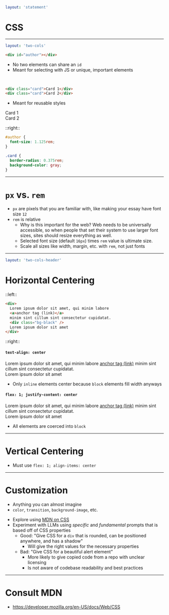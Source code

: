 ```yaml
layout: 'statement'
```

# CSS

---

```yaml
layout: 'two-cols'
```

```html
<div id="author"></div>
```

- No two elements can share an `id`
- Meant for selecting with JS or unique, important elements

<br />

```html
<div class="card">Card 1</div>
<div class="card">Card 2</div>
```

- Meant for reusable styles

<div class="grid grid-cols-2 gap-sm mt-4">
  <div class="rounded-md bg-gray text-black px-2">Card 1</div>
  <div class="rounded-md bg-gray text-black px-2">Card 2</div>
</div>

::right::

<div class="ml-8" v-click>

```css
#author {
  font-size: 1.125rem;
}

.card {
  border-radius: 0.375rem;
  background-color: gray;
}
```

</div>

---

# `px` vs. `rem`

<v-clicks depth="2">

- `px` are pixels that you are familiar with, like making your essay have font size `12`
- `rem` is relative
  - Why is this important for the web? Web needs to be universally accessible, so when people that set their system to use larger font sizes, sites should resize everything as well.
  - Selected font size (default `16px`) times `rem` value is ultimate size.
  - Scale all sizes like width, margin, etc. with `rem`, not just fonts

</v-clicks>

---

```yaml
layout: 'two-cols-header'
```

# Horizontal Centering

::left::

```html
<div>
  Lorem ipsum dolor sit amet, qui minim labore
  <a>anchor tag (link)</a>
  minim sint cillum sint consectetur cupidatat.
  <div class="bg-black" />
  Lorem ipsum dolor sit amet
</div>
```

::right::

<div v-click="[0, 1]">

#### `text-align: center`

<div class="text-center bg-gray w-full p-1 my-2">
Lorem ipsum dolor sit amet, qui minim labore <a href="https://thecrimson.com" target="_blank">anchor tag (link)</a> minim sint cillum sint consectetur cupidatat.
<div class="bg-black h-6" />
Lorem ipsum dolor sit amet
</div>

- Only `inline` elements center because `block` elements fill width anyways

</div>

<div class="absolute top-0" v-click>

#### `flex: 1; justify-content: center`

<div class="flex justify-center bg-gray w-full p-1 gap-2 my-2">
Lorem ipsum dolor sit amet, qui minim labore <a class href="https://thecrimson.com" target="_blank">anchor tag (link)</a> minim sint cillum sint consectetur cupidatat.
<div class="bg-black w-6" />
Lorem ipsum dolor sit amet
</div>

- All elements are coerced into `block`

</div>

---

# Vertical Centering

- Must use `flex: 1; align-items: center`

<div class="flex items-center bg-gray w-1/2 h-1/2 p-1 mt-4">
  <div>
    <div class="h-10 w-10 bg-black" />
  </div>
</div>

---

# Customization

- Anything you can almost imagine
- `color`, `transition`, `background-image`, etc.

<v-clicks depth="2">

- Explore using [MDN on CSS](https://developer.mozilla.org/en-US/docs/Web/CSS)
- Experiment with LLMs using _specific_ and _fundamental_ prompts that is based off of CSS properties
  - <span class="bg-green-600 px-1">Good</span>: "Give CSS for a `div` that is rounded, can be positioned anywhere, and has a shadow"
    - Will give the right values for the necessary properties
  - <span class="bg-red-600 px-1">Bad</span>: "Give CSS for a beautiful alert element"
    - More likely to give copied code from a repo with unclear licensing
    - Is not aware of codebase readability and best practices

</v-clicks>

---

# Consult MDN

- https://developer.mozilla.org/en-US/docs/Web/CSS
